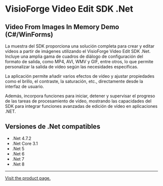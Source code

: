 ﻿# VisioForge Video Edit SDK .Net

## Video From Images In Memory Demo (C#/WinForms)

La muestra del SDK proporciona una solución completa para crear y editar vídeos a partir de imágenes utilizando el VisioForge Video Edit SDK .Net. Incluye una amplia gama de cuadros de diálogo de configuración del formato de salida, como MP4, AVI, WMV y GIF, entre otros, lo que permite personalizar la salida de vídeo según las necesidades específicas.

La aplicación permite añadir varios efectos de vídeo y ajustar propiedades como el brillo, el contraste, la saturación, etc., directamente desde la interfaz de usuario.

Además, incorpora funciones para iniciar, detener y supervisar el progreso de las tareas de procesamiento de vídeo, mostrando las capacidades del SDK para integrar funciones avanzadas de edición de vídeo en aplicaciones .NET.

## Versiones de .Net compatibles

* .Net 4.7.2
* .Net Core 3.1
* .Net 5
* .Net 6
* .Net 7
* .Net 8

---

[Visit the product page.](https://www.visioforge.com/video-edit-sdk-net)
